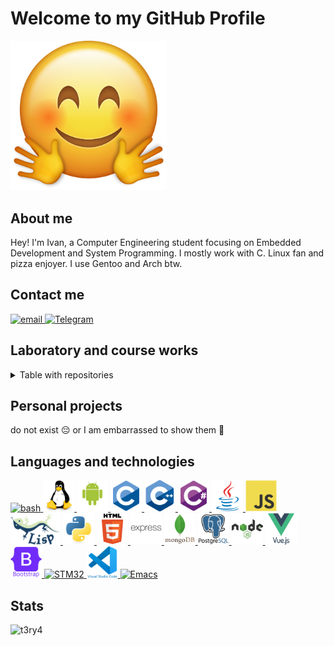 # Welcome to my GitHub Profile
<img src="hug.png" width="250"/>

## About me 
Hey! I'm Ivan, a Computer Engineering student focusing on Embedded Development and System Programming. I mostly work with C. Linux fan and pizza enjoyer. I use Gentoo and Arch btw. 

## Contact me
<a href="mailto:t3ry4mail@gmail.com" target="_blank" rel="noreferrer">
  <img src="https://img.icons8.com/ios-filled/50/000000/gmail-new.png" alt="email" width="50" height="50" />
</a>
<a href="https://t.me/t3ry444y" target="_blank" rel="noreferrer">
  <img src="https://img.icons8.com/ios-filled/50/000000/telegram-app.png" alt="Telegram" width="50" height="50" />
</a>



## Laboratory and course works

<details>
  <summary>Table with repositories</summary>

| Repository | Status | Link |
|:----------:|:------:|:----:|
|comp-netwrks-course-work|Done(finally)|[Go](https://github.com/t3ry4git/comp-netwrks-course-work "Go")|
|system-pz-all-labs|Done|[Go](https://github.com/t3ry4git/system-pz-all-labs "Go")|
|arch-comp-lab1|Done|[Go](https://github.com/t3ry4git/arch-comp-lab1 "Go")|
|arch-comp-lab2|Done|[Go](https://github.com/t3ry4git/arch-comp-lab2 "Go")|
|arch-comp-lab3|Done|[Go](https://github.com/t3ry4git/arch-comp-lab3 "Go")|
|arch-comp-lab4|Done|[Go](https://github.com/t3ry4git/arch-comp-lab4 "Go")|
|comp-sys-lab1|Done|[Go](https://github.com/t3ry4git/comp-sys-lab1 "Go")|
|comp-sys-lab2|Done|[Go](https://github.com/t3ry4git/comp-sys-lab2 "Go")|
|comp-sys-lab3|Done|[Go](https://github.com/t3ry4git/comp-sys-lab3 "Go")|
|lisp-lab1|Done|[Go](https://github.com/t3ry4git/lisp-lab1 "Go")|
|lisp-lab2|Done|[Go](https://github.com/t3ry4git/lisp-lab2 "Go")|
|lisp-lab3|Done|[Go](https://github.com/t3ry4git/lisp-lab3 "Go")|
|lisp-lab4|Done|[Go](https://github.com/t3ry4git/lisp-lab4 "Go")|
|lisp-lab5|Done|[Go](https://github.com/t3ry4git/lisp-lab5 "Go")|
|comp-netwrks-lab1|Done|[Go](https://github.com/t3ry4git/comp-netwrks-lab1 "Go")|
|comp-netwrks-lab2|Done|[Go](https://github.com/t3ry4git/comp-netwrks-lab2 "Go")|
|comp-netwrks-lab3|Done|[Go](https://github.com/t3ry4git/comp-netwrks-lab3 "Go")|
|comp-netwrks-lab4|Done|[Go](https://github.com/t3ry4git/comp-netwrks-lab4 "Go")|
|comp-netwrks-lab5|Done(not defenced)|[Go](https://github.com/t3ry4git/comp-netwrks-lab5 "Go")|
|comp-netwrks-lab6|Done(not defenced)|[Go](https://github.com/t3ry4git/comp-netwrks-lab6 "Go")|
|comp-netwrks-lab7|Done(not defenced)|[Go](https://github.com/t3ry4git/comp-netwrks-lab7 "Go")|
|comp-netwrks-lab8|Done(not defenced)|[Go](https://github.com/t3ry4git/comp-netwrks-lab8 "Go")|
|comp-netwrks-lab9|Planned|Unavailable|
|apks-lab1|Done|[Go](https://github.com/t3ry4git/apks-lab1 "Go")|
|comp-schem-course-work|Done|[Go](https://github.com/t3ry4git/comp-schem-course-work "Go")|
|comp-schem1|Done|[Go](https://github.com/t3ry4git/comp-schem1 "Go")|
|comp-schem2|Done|[Go](https://github.com/t3ry4git/comp-schem2 "Go")|
|comp-schem3|Done|[Go](https://github.com/t3ry4git/comp-schem3 "Go")|
|comp-schem4|Done|[Go](https://github.com/t3ry4git/comp-schem4 "Go")|
|db-lab1|Done|[Go](https://github.com/t3ry4git/db-lab1 "Go")|
|db-rgr|Done|[Go](https://github.com/t3ry4git/db-rgr "Go")|
|db-lab2|Done|[Go](https://github.com/t3ry4git/db-lab2 "Go")|
|arch-lab1|Done|[Go](https://github.com/t3ry4git/arch-lab1 "Go")|
|arch-lab2|Done|[Go](https://github.com/t3ry4git/arch-lab2 "Go")|
|arch-lab3|Done|[Go](https://github.com/t3ry4git/arch-lab3 "Go")|
|web-lab1|Done|[Go](https://github.com/t3ry4git/web-lab1 "Go")|
|web-lab2|Done|[Go](https://github.com/t3ry4git/web-lab2 "Go")|
|web-lab3|Done|[Go](https://github.com/t3ry4git/web-lab3 "Go")|
|opt-lab1|Done|[Go](https://github.com/t3ry4git/opt-labs/tree/lab1 "Go")|
|opt-rgr|Done|[Go](https://github.com/t3ry4git/opt-labs/tree/rgr "Go")|
|opt-lab2|Done|[Go](https://github.com/t3ry4git/opt-labs/tree/lab2 "Go")|
|opt-labs|Done|[Go](https://github.com/t3ry4git/opt-labs/ "Go")|
|model-lab1|Done|[Go](https://github.com/t3ry4git/model-lab1 "Go")|
|model-lab2|Done|[Go](https://github.com/t3ry4git/model-lab2 "Go")|
|model-lab3|Done|[Go](https://github.com/t3ry4git/model-lab3 "Go")|
|model-lab4|Done|[Go](https://github.com/t3ry4git/model-lab4 "Go")|
|model-lab5|Done|[Go](https://github.com/t3ry4git/model-lab5 "Go")|
|model-dkr|Done|[Go](https://github.com/t3ry4git/model-dkr "Go")|
|os-lab1|Done|[Go](https://github.com/t3ry4git/os-lab1 "Go")|
|os-lab2|Done|[Go](https://github.com/t3ry4git/os-lab2 "Go")|
|os-lab3|Done(Abandoned) 😓|Unavailable|
|os-lab4|Done(Abandoned) 😓|Unavailable|
|os-rgr|Done|[Go](https://github.com/t3ry4git/os-rgr "Go")|

</details>

## Personal projects
do not exist 😔 or I am embarrassed to show them 😬

## Languages and technologies
<p align="left">
<a href="https://www.gnu.org/software/bash/" target="_blank" rel="noreferrer"> <img src="https://www.vectorlogo.zone/logos/gnu_bash/gnu_bash-icon.svg" alt="bash" width="50" height="50"/> </a>
<a href="https://www.linux.org/" target="_blank" rel="noreferrer"> <img src="https://raw.githubusercontent.com/devicons/devicon/master/icons/linux/linux-original.svg" alt="linux" width="50" height="50"/> </a>
<a href="https://developer.android.com" target="_blank" rel="noreferrer"> <img src="https://raw.githubusercontent.com/devicons/devicon/master/icons/android/android-original-wordmark.svg" alt="android" width="50" height="50"/> </a>
<a href="https://www.cprogramming.com/" target="_blank" rel="noreferrer"> <img src="https://raw.githubusercontent.com/devicons/devicon/master/icons/c/c-original.svg" alt="c" width="50" height="50"/> </a> 
<a href="https://www.w3schools.com/cpp/" target="_blank" rel="noreferrer"> <img src="https://raw.githubusercontent.com/devicons/devicon/master/icons/cplusplus/cplusplus-original.svg" alt="cplusplus" width="50" height="50"/> </a> 
<a href="https://www.w3schools.com/cs/" target="_blank" rel="noreferrer"> <img src="https://raw.githubusercontent.com/devicons/devicon/master/icons/csharp/csharp-original.svg" alt="csharp" width="50" height="50"/> </a> 
<a href="https://www.java.com" target="_blank" rel="noreferrer"> <img src="https://raw.githubusercontent.com/devicons/devicon/master/icons/java/java-original.svg" alt="java" width="50" height="50"/> </a> 
<a href="https://developer.mozilla.org/en-US/docs/Web/JavaScript" target="_blank" rel="noreferrer"> <img src="https://raw.githubusercontent.com/devicons/devicon/master/icons/javascript/javascript-original.svg" alt="javascript" width="50" height="50"/> </a> 
<a href="" target="_blank" rel="noreferrer"> <img src="https://raw.githubusercontent.com/azzamsa/lisp-logo/master/logos/lisp-lizard-with-text.svg" alt="lisp" width="80" height="50"/> </a>
<a href="https://www.python.org" target="_blank" rel="noreferrer"> <img src="https://raw.githubusercontent.com/devicons/devicon/master/icons/python/python-original.svg" alt="python" width="50" height="50"/> </a> 
<a href="https://www.w3.org/html/" target="_blank" rel="noreferrer"> <img src="https://raw.githubusercontent.com/devicons/devicon/master/icons/html5/html5-original-wordmark.svg" alt="html5" width="50" height="50"/> </a> 
<a href="https://expressjs.com" target="_blank" rel="noreferrer"> <img src="https://raw.githubusercontent.com/devicons/devicon/master/icons/express/express-original-wordmark.svg" alt="express" width="50" height="50"/> </a> 
<a href="https://www.mongodb.com/" target="_blank" rel="noreferrer"> <img src="https://raw.githubusercontent.com/devicons/devicon/master/icons/mongodb/mongodb-original-wordmark.svg" alt="mongodb" width="50" height="50"/> </a>
<a href="https://www.postgresql.org" target="_blank" rel="noreferrer"> <img src="https://raw.githubusercontent.com/devicons/devicon/master/icons/postgresql/postgresql-original-wordmark.svg" alt="postgresql" width="50" height="50"/> </a> 
<a href="https://nodejs.org" target="_blank" rel="noreferrer"> <img src="https://raw.githubusercontent.com/devicons/devicon/master/icons/nodejs/nodejs-original-wordmark.svg" alt="nodejs" width="50" height="50"/> </a> 
<a href="https://vuejs.org/" target="_blank" rel="noreferrer"> <img src="https://raw.githubusercontent.com/devicons/devicon/master/icons/vuejs/vuejs-original-wordmark.svg" alt="vuejs" width="50" height="50"/> </a>
<a href="https://getbootstrap.com" target="_blank" rel="noreferrer"> <img src="https://raw.githubusercontent.com/devicons/devicon/master/icons/bootstrap/bootstrap-plain-wordmark.svg" alt="bootstrap" width="50" height="50"/> </a> 
<a href="https://www.st.com/en/microcontrollers-microprocessors/stm32-32-bit-arm-cortex-mcus.html" target="_blank" rel="noreferrer"> <img src="https://wiki.st.com/stm32mpu/nsfr_img_auth.php/c/c5/ST_logo.png" alt="STM32" width="90" height="50"/> </a>
<a href="https://code.visualstudio.com/" target="_blank" rel="noreferrer"> <img src="https://raw.githubusercontent.com/devicons/devicon/master/icons/vscode/vscode-original-wordmark.svg" alt="VSCode" width="50" height="50"/> </a>
<a href="https://www.gnu.org/software/emacs/" target="_blank" rel="noreferrer"> <img src="https://upload.wikimedia.org/wikipedia/commons/0/08/EmacsIcon.svg" alt="Emacs" width="50" height="50"/> </a>
</p>

## Stats
<p align="left"> <img src="https://komarev.com/ghpvc/?username=t3ry4&label=Profile%20views&color=0e75b6&style=flat" alt="t3ry4" /> </p>
